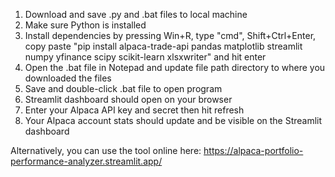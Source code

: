 1. Download and save .py and .bat files to local machine
2. Make sure Python is installed
3. Install dependencies by pressing Win+R, type "cmd", Shift+Ctrl+Enter, copy paste "pip install alpaca-trade-api pandas matplotlib streamlit numpy yfinance scipy scikit-learn xlsxwriter" and hit enter
4. Open the .bat file in Notepad and update file path directory to where you downloaded the files
5. Save and double-click .bat file to open program
6. Streamlit dashboard should open on your browser
7. Enter your Alpaca API key and secret then hit refresh
8. Your Alpaca account stats should update and be visible on the Streamlit dashboard

Alternatively, you can use the tool online here: https://alpaca-portfolio-performance-analyzer.streamlit.app/
